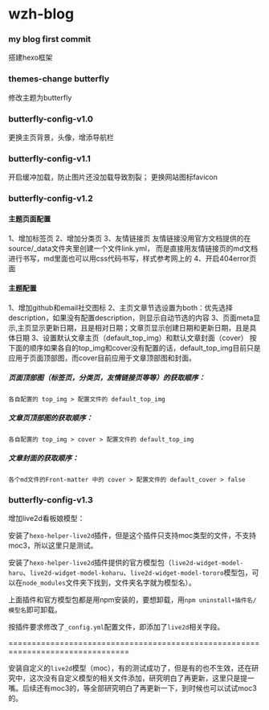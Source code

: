 # wzh-blog

### my blog first commit

搭建hexo框架



### themes-change butterfly

修改主题为butterfly



### butterfly-config-v1.0

更换主页背景，头像，增添导航栏

### butterfly-config-v1.1

开启缓冲加载，防止图片还没加载导致割裂；
更换网站图标favicon

### butterfly-config-v1.2
#### 主题页面配置
1、增加标签页
2、增加分类页
3、友情链接页
友情链接没用官方文档提供的在source/_data文件夹里创建一个文件link.yml，
而是直接用友情链接页的md文档进行书写，md里面也可以用css代码书写，样式参考网上的
4、开启404error页面
#### 主题配置
1、增加github和email社交图标
2、主页文章节选设置为both：优先选择description，如果没有配置description，则显示自动节选的内容
3、页面meta显示,主页显示更新日期，且是相对日期；文章页显示创建日期和更新日期，且是具体日期
3、设置默认文章主页（default_top_img）和默认文章封面（cover）
按下面的顺序如果各自的top_img和cover没有配置的话，default_top_img目前只是应用于页面顶部图，而cover目前应用于文章顶部图和封面。
##### 页面顶部图（标签页，分类页，友情链接页等等）的获取顺序：
`各自配置的 top_img > 配置文件的 default_top_img`
##### 文章页顶部图的获取顺序：
`各自配置的 top_img > cover > 配置文件的 default_top_img`
##### 文章封面的获取顺序：
`各个md文件的Front-matter 中的 cover > 配置文件的 default_cover > false`



### **butterfly-config-v1.3**

增加live2d看板娘模型：

安装了`hexo-helper-live2d`插件，但是这个插件只支持moc类型的文件，不支持moc3，所以这里只是测试。

安装了`hexo-helper-live2d`插件提供的官方模型包（`live2d-widget-model-haru`、`live2d-widget-model-koharu`、`live2d-widget-model-tororo`模型包，可以在`node_modules`文件夹下找到，文件夹名字就为模型名）。

上面插件和官方模型包都是用npm安装的，要想卸载，用`npm uninstall+插件名/模型名`即可卸载。

按插件要求修改了`_config.yml`配置文件，即添加了`live2d`相关字段。

================================================================================

安装自定义的`live2d`模型（moc），有的测试成功了，但是有的也不生效，还在研究中，这次没有自定义模型的相关文件添加，研究明白了再更新，这里只是提一嘴。后续还有moc3的，等全部研究明白了再更新一下，到时候也可以试试moc3的。
